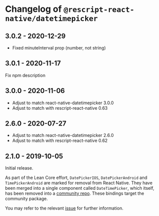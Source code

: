# Changelog of `@rescript-react-native/datetimepicker`

## 3.0.2 - 2020-12-29

- Fixed minuteInterval prop (number, not string)

## 3.0.1 - 2020-11-17

Fix npm description

## 3.0.0 - 2020-11-06

- Adjust to match react-native-datetimepicker 3.0.0
- Adjust to match with rescript-react-native 0.63

## 2.6.0 - 2020-07-27

- Adjust to match react-native-datetimepicker 2.6.0
- Adjust to match with rescript-react-native 0.62

## 2.1.0 - 2019-10-05

Initial release.

As part of the Lean Core effort, `DatePickerIOS`, `DatePickerAndroid` and
`TimePickerAndroid` are marked for removal from React Native. They have been
merged into a single component called `DateTimePicker`, which itself, has been
removed into a
[community repo](https://github.com/react-native-community/react-native-datetimepicker).
These bindings target the community package.

You may refer to the relevant
[issue](https://github.com/facebook/react-native/issues/23313) for further
information.
